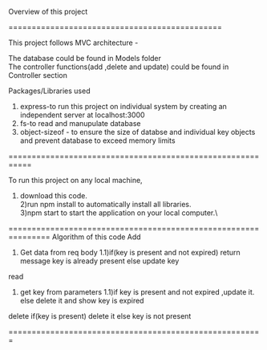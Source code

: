 Overview of this project

==============================================

This project follows MVC architecture -

The database could be found in Models folder  
The controller functions(add ,delete and update) could be found in Controller section 

Packages/Libraries used
1) express-to run this project on individual system by creating an independent server at localhost:3000
2) fs-to read and manupulate database
3) object-sizeof - to ensure the size of databse and individual key objects and prevent database to exceed  memory limits 

===========================================================

To run this project on any local machine,
1) download this code.\
2)run npm install to automatically install all libraries.\
3)npm start to start the application on your local computer.\

===============================================================
Algorithm of this code
Add 
1) Get data from req body
1.1)if(key is present and not expired) return message key is already present
else update key

read
1) get key from parameters
1.1)if key is present and not expired ,update it.
 else delete it and show key is expired

delete
if(key is present) delete it
else key is not present

=======================================================